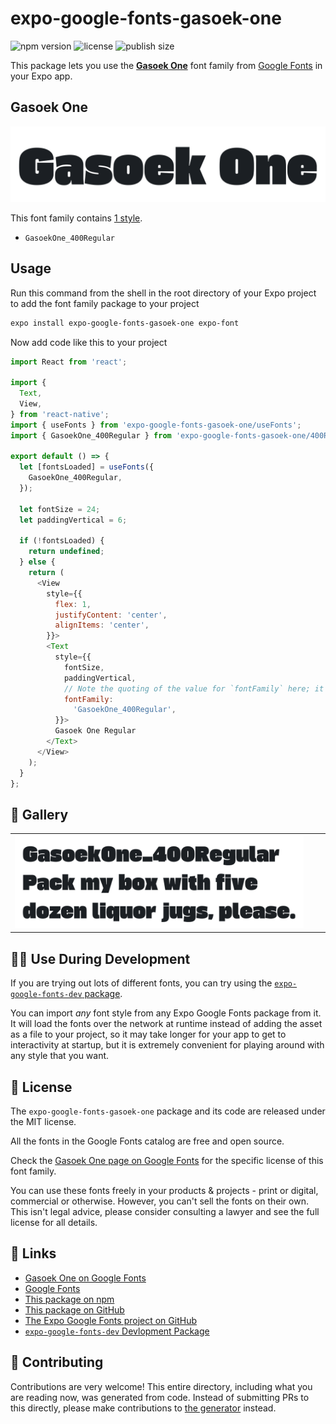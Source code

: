 # expo-google-fonts-gasoek-one

![npm version](https://flat.badgen.net/npm/v/expo-google-fonts-gasoek-one)
![license](https://flat.badgen.net/github/license/expo/google-fonts)
![publish size](https://flat.badgen.net/packagephobia/install/expo-google-fonts-gasoek-one)

This package lets you use the [**Gasoek One**](https://fonts.google.com/specimen/Gasoek+One) font family from [Google Fonts](https://fonts.google.com/) in your Expo app.

## Gasoek One

![Gasoek One](./font-family.png)

This font family contains [1 style](#-gallery).

- `GasoekOne_400Regular`

## Usage

Run this command from the shell in the root directory of your Expo project to add the font family package to your project
```sh
expo install expo-google-fonts-gasoek-one expo-font
```

Now add code like this to your project
```js
import React from 'react';

import {
  Text,
  View,
} from 'react-native';
import { useFonts } from 'expo-google-fonts-gasoek-one/useFonts';
import { GasoekOne_400Regular } from 'expo-google-fonts-gasoek-one/400Regular';

export default () => {
  let [fontsLoaded] = useFonts({
    GasoekOne_400Regular,
  });

  let fontSize = 24;
  let paddingVertical = 6;

  if (!fontsLoaded) {
    return undefined;
  } else {
    return (
      <View
        style={{
          flex: 1,
          justifyContent: 'center',
          alignItems: 'center',
        }}>
        <Text
          style={{
            fontSize,
            paddingVertical,
            // Note the quoting of the value for `fontFamily` here; it expects a string!
            fontFamily:
              'GasoekOne_400Regular',
          }}>
          Gasoek One Regular
        </Text>
      </View>
    );
  }
};

```

## 🔡 Gallery


||||
|-|-|-|
|![GasoekOne_400Regular](.//400Regular/GasoekOne_400Regular.ttf.png)||||


## 👩‍💻 Use During Development

If you are trying out lots of different fonts, you can try using the [`expo-google-fonts-dev` package](https://github.com/freeboub/google-fonts/tree/master/font-packages/dev#readme).

You can import *any* font style from any Expo Google Fonts package from it. It will load the fonts
over the network at runtime instead of adding the asset as a file to your project, so it may take longer
for your app to get to interactivity at startup, but it is extremely convenient
for playing around with any style that you want.

## 📖 License

The `expo-google-fonts-gasoek-one` package and its code are released under the MIT license.

All the fonts in the Google Fonts catalog are free and open source.

Check the [Gasoek One page on Google Fonts](https://fonts.google.com/specimen/Gasoek+One) for the specific license of this font family.

You can use these fonts freely in your products & projects - print or digital, commercial or otherwise. However, you can't sell the fonts on their own. This isn't legal advice, please consider consulting a lawyer and see the full license for all details.

## 🔗 Links

- [Gasoek One on Google Fonts](https://fonts.google.com/specimen/Gasoek+One)
- [Google Fonts](https://fonts.google.com/)
- [This package on npm](https://www.npmjs.com/package/expo-google-fonts-gasoek-one)
- [This package on GitHub](https://github.com/freeboub/google-fonts/tree/master/font-packages/gasoek-one)
- [The Expo Google Fonts project on GitHub](https://github.com/freeboub/google-fonts)
- [`expo-google-fonts-dev` Devlopment Package](https://github.com/freeboub/google-fonts/tree/master/font-packages/dev)

## 🤝 Contributing

Contributions are very welcome! This entire directory, including what you are reading now, was generated from code. Instead of submitting PRs to this directly, please make contributions to [the generator](https://github.com/freeboub/google-fonts/tree/master/packages/generator) instead.
